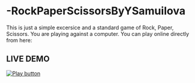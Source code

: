 # -RockPaperScissorsByYSamuilova
This is just a simple excersice and a standard game of Rock, Paper, Scissors. You are playing against a computer.
You can play online directly from here: 
## LIVE DEMO 
[<image alt="Play button" src="https://![image](https://github.com/YSamuilova/-RockPaperScissorsByYSamuilova/assets/134719211/6c0f8111-e821-477c-af7c-071a57aa4f69)" />](https://replit.com/@IanitaSamuilova/RockPaperScissors)

